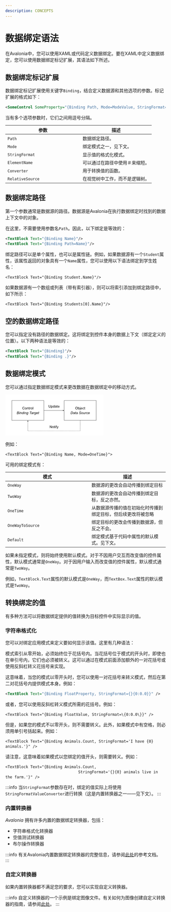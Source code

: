 ```yaml
---
description: CONCEPTS
---
```


# 数据绑定语法

在Avalonia中，您可以使用XAML或代码定义数据绑定。要在XAML中定义数据绑定，您可以使用数据绑定标记扩展，其语法如下所述。

## 数据绑定标记扩展

数据绑定标记扩展使用关键字`Binding`，结合定义数据源和其他选项的参数。标记扩展的格式如下：

```xml
<SomeControl SomeProperty="{Binding Path, Mode=ModeValue, StringFormat=Pattern>
```

当有多个选项参数时，它们之间用逗号分隔。

<table><thead><tr><th width="222">参数</th><th>描述</th></tr></thead><tbody><tr><td><code>Path</code></td><td>数据绑定路径。</td></tr><tr><td><code>Mode</code></td><td>绑定模式之一，见下文。</td></tr><tr><td><code>StringFormat</code></td><td>显示值的格式化模式。</td></tr><tr><td><code>ElementName</code></td><td>可以通过在路径中使用＃来缩短。</td></tr><tr><td><code>Converter</code></td><td>用于转换值的函数。</td></tr><tr><td><code>RelativeSource</code></td><td>在视觉树中工作，而不是逻辑树。</td></tr></tbody></table>

## 数据绑定路径

第一个参数通常是数据源的路径。数据源是Avalonia在执行数据绑定时找到的数据上下文中的对象。

在这里，不需要使用参数名`Path`。因此，以下绑定是等效的：

```xml
<TextBlock Text="{Binding Name}"/>
<TextBlock Text="{Binding Path=Name}"/>
```

绑定路径可以是单个属性，也可以是属性链。例如，如果数据源有一个`Student`属性，该属性返回的对象具有一个`Name`属性，您可以使用以下语法绑定到学生姓名：

```markup
<TextBlock Text="{Binding Student.Name}"/>
```

如果数据源有一个数组或列表（带有索引器），则可以将索引添加到绑定路径中，如下所示：

```markup
<TextBlock Text="{Binding Students[0].Name}"/>
```

## 空的数据绑定路径

您可以指定没有路径的数据绑定。这将绑定到控件本身的数据上下文（绑定定义的位置）。以下两种语法是等效的：

```xml
<TextBlock Text="{Binding}"/>
<TextBlock Text="{Binding .}"/>
```

## 数据绑定模式

您可以通过指定数据绑定模式来更改数据在数据绑定中的移动方式。

<img src="/img/gitbook-import/assets/image (2).png" alt=""/>

例如：

```markup
<TextBlock Text="{Binding Name, Mode=OneTime}">
```

可用的绑定模式有：

<table><thead><tr><th width="250">模式</th><th>描述</th></tr></thead><tbody><tr><td><code>OneWay</code></td><td>数据源的更改会自动传播到绑定目标</td></tr><tr><td><code>TwoWay</code></td><td>数据源的更改会自动传播到绑定目标，反之亦然。</td></tr><tr><td><code>OneTime</code></td><td>从数据源传播的值在初始化时传播到绑定目标，但后续更改将被忽略</td></tr><tr><td><code>OneWayToSource</code></td><td>绑定目标的更改会传播到数据源，但反之不会。</td></tr><tr><td><code>Default</code></td><td>绑定模式基于代码中属性的默认模式。见下文。</td></tr></tbody></table>

如果未指定模式，则将始终使用默认模式。对于不因用户交互而改变值的控件属性，默认模式通常是`OneWay`。对于因用户输入而改变值的控件属性，默认模式通常是`TwoWay`。

例如，`TextBlock.Text`属性的默认模式是`OneWay`，而`TextBox.Text`属性的默认模式是`TwoWay`。

## 转换绑定的值

有多种方法可以将数据绑定提供的值转换为目标控件中实际显示的值。

### 字符串格式化

您可以对绑定应用模式来定义要如何显示该值。这里有几种语法：

模式索引从零开始，必须始终位于花括号内。当花括号位于模式的开头时，即使也在单引号内，它们也必须被转义。这可以通过在模式前面添加额外的一对花括号或使用反斜杠转义花括号来实现。

这意味着，当您的模式以零开头时，您可以使用一对花括号来转义模式，然后在第二对花括号内提供模式本身。例如：

```xml
<TextBlock Text="{Binding FloatProperty, StringFormat={}{0:0.0}}" />
```

或者，您可以使用反斜杠转义模式所需的花括号。例如：

```markup
<TextBlock Text="{Binding FloatValue, StringFormat=\{0:0.0\}}" />
```

但是，如果您的模式不以零开头，则不需要转义。此外，如果模式中有空格，则必须用单引号括起来。例如：

```markup
<TextBlock Text="{Binding Animals.Count, StringFormat='I have {0} animals.'}" />
```

请注意，这意味着如果模式以您绑定的值开头，则需要转义。例如：

```markup
<TextBlock Text="{Binding Animals.Count, 
                                StringFormat='{}{0} animals live in the farm.'}" />
```

:::info
当`StringFormat`参数存在时，绑定的值实际上将使用`StringFormatValueConverter`进行转换（这是内置转换器之一——见下文）。
:::

### 内置转换器

_Avalonia_ 拥有许多内置的数据绑定转换器，包括：

* 字符串格式化转换器
* 空值测试转换器
* 布尔操作转换器

:::info
有关Avalonia内置数据绑定转换器的完整信息，请参阅[此处](../../../reference/built-in-data-binding-converters.md)的参考文档。
:::

### 自定义转换器

如果内置转换器都不满足您的要求，您可以实现自定义转换器。

:::info
自定义转换器的一个示例是绑定图像文件。有关如何为图像创建自定义转换器的指南，请参阅[此处](../../../guides/data-binding/how-to-bind-image-files.md)。
:::


